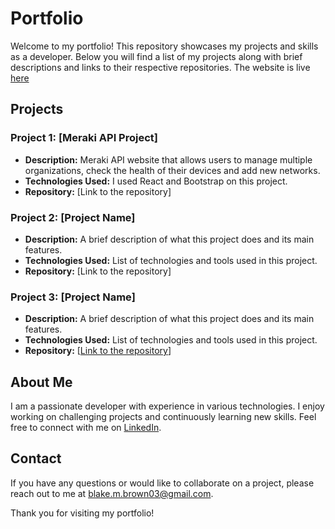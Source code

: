 # Portfolio

Welcome to my portfolio! This repository showcases my projects and skills as a developer. Below you will find a list of my projects along with brief descriptions and links to their respective repositories. The website is live [here](https://blakebrown03.github.io/portfolio/)

## Projects

### Project 1: [Meraki API Project]

-   **Description:** Meraki API website that allows users to manage multiple organizations, check the health of their devices and add new networks.
-   **Technologies Used:** I used React and Bootstrap on this project.
-   **Repository:** [Link to the repository]

### Project 2: [Project Name]

-   **Description:** A brief description of what this project does and its main features.
-   **Technologies Used:** List of technologies and tools used in this project.
-   **Repository:** [Link to the repository]

### Project 3: [Project Name]

-   **Description:** A brief description of what this project does and its main features.
-   **Technologies Used:** List of technologies and tools used in this project.
-   **Repository:** [[Link to the repository](https://github.com/BlakeBrown03/Personal-Meraki)]

## About Me

I am a passionate developer with experience in various technologies. I enjoy working on challenging projects and continuously learning new skills. Feel free to connect with me on [LinkedIn](https://www.linkedin.com/in/blake-brown03/).

## Contact

If you have any questions or would like to collaborate on a project, please reach out to me at [blake.m.brown03@gmail.com](mailto:blake.m.brown03@gmail.com).

Thank you for visiting my portfolio!
